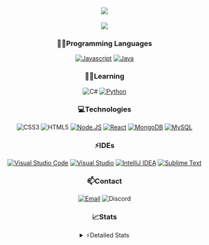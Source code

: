 <div align="center">

<h1 align="center">
  <a href="https://git.io/typing-svg">
    <img src="https://readme-typing-svg.herokuapp.com/?lines=Hello,+There!+👋;This+is+chicho.;CEO+on+Hely+Development....;&center=true&size=25">
  </a>
</h1>
  
<p align="center">
  <img src="https://lanyard.cnrad.dev/api/418087525735858208" />
</p>

### 👨‍💻Programming Languages
  [![Javascript](https://img.shields.io/badge/JavaScript-323330?style=for-the-badge&logo=javascript&logoColor=F7DF1E)](https://www.javascript.com)
  [![Java](https://img.shields.io/badge/Java-ED8B00?style=for-the-badge&logo=java&logoColor=white)](https://www.java.com)
  
### 👨‍💻Learning
  ![C#](https://img.shields.io/badge/C%23-239120?style=for-the-badge&logo=c-sharp&logoColor=white)
  [![Python](https://img.shields.io/badge/Python-FFD43B?style=for-the-badge&logo=python&logoColor=blue)](https://www.python.org)  

### 💻Technologies
  ![CSS3](https://img.shields.io/badge/CSS3-1572B6?style=for-the-badge&logo=css3&logoColor=white)
  ![HTML5](https://img.shields.io/badge/HTML5-E34F26?style=for-the-badge&logo=html5&logoColor=white)
  [![Node.JS](https://img.shields.io/badge/Node.js-339933?style=for-the-badge&logo=nodedotjs&logoColor=white)](https://nodejs.org)
  [![React](https://img.shields.io/badge/React-20232A?style=for-the-badge&logo=react&logoColor=61DAFB)](https://reactjs.org/)
  [![MongoDB](https://img.shields.io/badge/MongoDB-4EA94B?style=for-the-badge&logo=mongodb&logoColor=white)](https://www.mongodb.com)
  [![MySQL](https://img.shields.io/badge/MySQL-005C84?style=for-the-badge&logo=mysql&logoColor=white)](https://www.mysql.com)

### ⚡IDEs
  [![Visual Studio Code](https://img.shields.io/badge/Visual_Studio_Code-0078D4?style=for-the-badge&logo=visual%20studio%20code&logoColor=white)](https://code.visualstudio.com)
  [![Visual Studio](https://img.shields.io/badge/Visual_Studio-5C2D91?style=for-the-badge&logo=visual%20studio&logoColor=white)](https://visualstudio.com)
  [![IntelliJ IDEA](https://img.shields.io/badge/IntelliJIDEA-000000.svg?style=for-the-badge&logo=intellij-idea&logoColor=white)](https://www.jetbrains.com/idea)
  [![Sublime Text](https://img.shields.io/badge/sublime_text-%23575757.svg?&style=for-the-badge&logo=sublime-text&logoColor=important)](https://www.sublimetext.com)
  
### 📫Contact
  [![Email](https://img.shields.io/badge/Email-gastondalla@gmail.com-04619f?style=for-the-badge&logo=gmail&logoColor=white)](mailto:gastondalla@gmail.com)
  ![Discord](https://img.shields.io/badge/Discord-Chicho%234281-5865F2?style=for-the-badge&logo=discord&logoColor=white)
</br>  

### 📈Stats
<details>
    <summary> ⚡Detailed Stats</summary>
    <br/>

<!--START_SECTION:waka-->
![Code Time](http://img.shields.io/badge/Code%20Time-26%20hrs%2033%20mins-blue)

![Profile Views](http://img.shields.io/badge/Profile%20Views-0-blue)

**🐱 My GitHub Data** 

> 🏆 1 Contributions in the Year 2023
 > 
> 📦 35.5 kB Used in GitHub's Storage 
 > 
> 🚫 Not Opted to Hire
 > 
> 📜 8 Public Repositories 
 > 
> 🔑 5 Private Repositories  
 > 
**I'm a Night 🦉** 

```text
🌞 Morning        5 commits       ░░░░░░░░░░░░░░░░░░░░░░░░░   02.53 % 
🌆 Daytime       38 commits       ████░░░░░░░░░░░░░░░░░░░░░   19.19 % 
🌃 Evening       94 commits       ███████████░░░░░░░░░░░░░░   47.47 % 
🌙 Night         61 commits       ███████░░░░░░░░░░░░░░░░░░   30.81 % 

```
📅 **I'm Most Productive on Tuesday** 

```text
Monday          14 commits       █░░░░░░░░░░░░░░░░░░░░░░░░   07.07 % 
Tuesday         44 commits       █████░░░░░░░░░░░░░░░░░░░░   22.22 % 
Wednesday       34 commits       ████░░░░░░░░░░░░░░░░░░░░░   17.17 % 
Thursday        21 commits       ██░░░░░░░░░░░░░░░░░░░░░░░   10.61 % 
Friday          28 commits       ███░░░░░░░░░░░░░░░░░░░░░░   14.14 % 
Saturday        31 commits       ████░░░░░░░░░░░░░░░░░░░░░   15.66 % 
Sunday          26 commits       ███░░░░░░░░░░░░░░░░░░░░░░   13.13 % 

```


📊 **This Week I Spent My Time On** 

```text
⌚︎ Time Zone: America/Argentina/Buenos_Aires

💬 Programming Languages: 
JavaScript               5 hrs 31 mins       ██████████░░░░░░░░░░░░░░░   42.44 % 
Java                     3 hrs 28 mins       ██████░░░░░░░░░░░░░░░░░░░   26.66 % 
HTML                     2 hrs 26 mins       ████░░░░░░░░░░░░░░░░░░░░░   18.75 % 
CSS                      38 mins             █░░░░░░░░░░░░░░░░░░░░░░░░   04.86 % 
YAML                     29 mins             █░░░░░░░░░░░░░░░░░░░░░░░░   03.77 % 

🔥 Editors: 
VS Code                  9 hrs 1 min         █████████████████░░░░░░░░   69.23 % 
IntelliJ                 4 hrs               ███████░░░░░░░░░░░░░░░░░░   30.77 % 

🐱‍💻 Projects: 
discord-bot              4 hrs 59 mins       █████████░░░░░░░░░░░░░░░░   38.24 % 
chicho                   3 hrs 53 mins       ███████░░░░░░░░░░░░░░░░░░   29.91 % 
Pulsar                   3 hrs 50 mins       ███████░░░░░░░░░░░░░░░░░░   29.44 % 
Unknown Project          8 mins              ░░░░░░░░░░░░░░░░░░░░░░░░░   01.08 % 
Quantum                  5 mins              ░░░░░░░░░░░░░░░░░░░░░░░░░   00.73 % 

💻 Operating System: 
Windows                  13 hrs 2 mins       █████████████████████████   100.00 % 

```

**I Mostly Code in JavaScript** 

```text
JavaScript               7 repos             █████████░░░░░░░░░░░░░░░░   36.84 % 
Java                     6 repos             ████████░░░░░░░░░░░░░░░░░   31.58 % 
CSS                      2 repos             ██░░░░░░░░░░░░░░░░░░░░░░░   10.53 % 
HTML                     1 repo              █░░░░░░░░░░░░░░░░░░░░░░░░   05.26 % 
Python                   1 repo              █░░░░░░░░░░░░░░░░░░░░░░░░   05.26 % 

```



 Last Updated on 11/02/2023 23:13:56 UTC
<!--END_SECTION:waka-->
</details>

